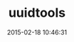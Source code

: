 ---
layout: post
title:  "uuidtools"
repo:   "sporkmonger/uuidtools"
date:   2015-02-18 10:46:31
gemurl: https://github.com/sporkmonger/uuidtools
---